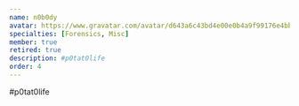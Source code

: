 ```yaml
---
name: n0b0dy
avatar: https://www.gravatar.com/avatar/d643a6c43bd4e00e0b4a9f99176e4bbe?d=identicon&s=256
specialties: [Forensics, Misc]
member: true
retired: true
description: #p0tat0life
order: 4
---
```


#p0tat0life
